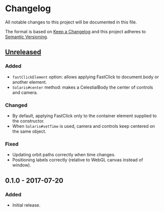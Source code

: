 # Changelog
All notable changes to this project will be documented in this file.

The format is based on [Keep a Changelog](http://keepachangelog.com/en/1.0.0/)
and this project adheres to [Semantic Versioning](http://semver.org/spec/v2.0.0.html).

## [Unreleased]
### Added
- `fastClickElement` option: allows applying FastClick to document.body or another element.
- `Solaris#center` method: makes a CelestialBody the center of controls and camera.

### Changed
- By default, applying FastClick only to the container element supplied to the constructor.
- When `Solaris#setTime` is used, camera and controls keep centered on the same object.

### Fixed
- Updating orbit paths correctly when time changes.
- Positioning labels correctly (relative to WebGL canvas instead of window).

## 0.1.0 - 2017-07-20
### Added
- Initial release.

[Unreleased]: https://github.com/skepticalimagination/solaris-js/compare/v0.1.0...HEAD
